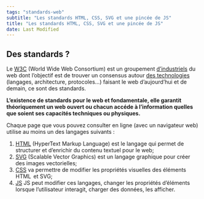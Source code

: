 ```yaml
---
tags: "standards-web"
subtitle: "Les standards HTML, CSS, SVG et une pincée de JS"
title: "Les standards HTML, CSS, SVG et une pincée de JS"
date: Last Modified
---
```


## Des standards ?

Le [W3C](https://www.w3.org/) (World Wide Web Consortium) est un groupement [d’industriels](https://www.w3.org/Consortium/Member/List) du web dont l’objectif est de trouver un consensus autour [des technologies](https://www.w3.org/standards/) (langages, architecture, protocoles…) faisant le web d’aujourd’hui et de demain, ce sont des standards.

**L’existence de standards pour le web et fondamentale, elle garantit théoriquement un web ouvert ou chacun accéde à l’information quelles que soient ses capacités techniques ou physiques.**

Chaque page que vous pouvez consulter en ligne (avec un navigateur web) utilise au moins un des langages suivants :

1. [HTML](html/) (HyperText Markup Language) est le langage qui permet de structurer et d’enrichir du contenu textuel pour le web;
2. [SVG](svg/) (Scalable Vector Graphics) est un langage graphique pour créer des images vectorielles;
3. [CSS](css/) va permettre de modifier les propriétés visuelles des éléments HTML  et SVG;
4. [JS](js/) JS peut modifier ces langages, changer les propriétés d’éléments lorsque l’utilisateur interagit, charger des données, les afficher.

<!-- ## Dans cette section

{% for item in collections.standards-web %}
- [{{ item.data.title }}]({{ item.url }}): {{ item.data.description }} {{ item.data.parent }};
{% endfor %} -->
